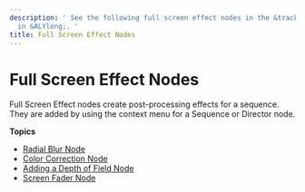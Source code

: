 ```yaml
---
description: ' See the following full screen effect nodes in the &trackview-editor;
  in &ALYlong;. '
title: Full Screen Effect Nodes
---
```

# Full Screen Effect Nodes<a name="cinematics-track-view-nodes-full-screen-intro"></a>

Full Screen Effect nodes create post\-processing effects for a sequence\. They are added by using the context menu for a Sequence or Director node\.

**Topics**
+ [Radial Blur Node](cinematics-track-view-nodes-blur.md)
+ [Color Correction Node](cinematics-track-view-nodes-color-correction.md)
+ [Adding a Depth of Field Node](cinematics-track-view-nodes-dof.md)
+ [Screen Fader Node](cinematics-track-view-nodes-screen-fader.md)